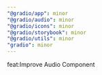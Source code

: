 ```yaml
---
"@gradio/app": minor
"@gradio/audio": minor
"@gradio/icons": minor
"@gradio/storybook": minor
"@gradio/utils": minor
"gradio": minor
---
```


feat:Improve Audio Component
